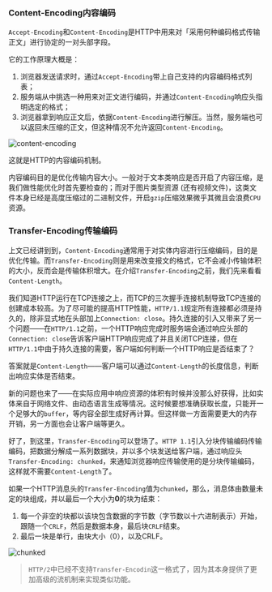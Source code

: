 ### Content-Encoding内容编码
`Accept-Encoding`和`Content-Encoding`是HTTP中用来对「采用何种编码格式传输正文」进行协定的一对头部字段。

它的工作原理大概是：
1. 浏览器发送请求时，通过`Accept-Encoding`带上自己支持的内容编码格式列表；
2. 服务端从中挑选一种用来对正文进行编码，并通过`Content-Encoding`响应头指明选定的格式；
3. 浏览器拿到响应正文后，依据`Content-Encoding`进行解压。当然，服务端也可以返回未压缩的正文，但这种情况不允许返回`Content-Encoding`。

![content-encoding](https://pic.downk.cc/item/5f1037ea14195aa594a9017a.jpg)

这就是HTTP的内容编码机制。

内容编码目的是优化传输内容大小。一般对于文本类响应是否开启了内容压缩，是我们做性能优化时首先要检查的；而对于图片类型资源 (还有视频文件)，这类文件本身已经是高度压缩过的二进制文件，开启`gzip`压缩效果微乎其微且会浪费`CPU`资源。

### Transfer-Encoding传输编码
上文已经讲到到，`Content-Encoding`通常用于对实体内容进行压缩编码，目的是优化传输。而`Transfer-Encoding`则是用来改变报文的格式，它不会减小传输体积的大小，反而会是传输体积增大。在介绍`Transfer-Encoding`之前，我们先来看看`Content-Length`。

我们知道HTTP运行在TCP连接之上，而TCP的三次握手连接机制导致TCP连接的创建成本较高。为了尽可能的提高HTTP性能，`HTTP/1.1`规定所有连接都必须是持久的，除非显式地在头部加上`Connection: close`。持久连接的引入又带来了另一个问题——在`HTTP/1.1`之前，一个HTTP响应完成时服务端会通过响应头部的`Connection: close`告诉客户端HTTP响应完成了并且关闭TCP连接，但在`HTTP/1.1`中由于持久连接的需要，客户端如何判断一个HTTP响应是否结束了？

答案就是`Content-Length`——客户端可以通过`Content-Length`的长度信息，判断出响应实体是否结束。

新的问题也来了——在实际应用中响应资源的体积有时候并没那么好获得，比如实体来自于网络文件、由动态语言生成等情况。这时候要想准确获取长度，只能开一个足够大的`buffer`，等内容全部生成好再计算。但这样做一方面需要更大的内存开销，另一方面也会让客户端等更久。

好了，到这里，`Transfer-Encoding`可以登场了。`HTTP 1.1`引入分块传输编码传输编码，把数据分解成一系列数据块，并以多个块发送给客户端，通过响应头`Transfer-Encoding: chunked`，来通知浏览器响应传输使用的是分块传输编码，这样就不需要`Content-Length`了。

如果一个HTTP消息头的`Transfer-Encoding`值为`chunked`，那么，消息体由数量未定的块组成，并以最后一个大小为**0**的块为结束：
1. 每一个非空的块都以该块包含数据的字节数（字节数以十六进制表示）开始，跟随一个`CRLF`，然后是数据本身，最后块`CRLF`结束。
2. 最后一块是单行，由块大小（0），以及CRLF。

![chunked](https://pic.downk.cc/item/5f50b1ec160a154a672fffed.jpg)

> `HTTP/2`中已经不支持`Transfer-Encodin`这一格式了，因为其本身提供了更加高级的流机制来实现类似功能。
